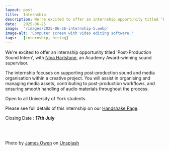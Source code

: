 ```yaml
---
layout: post
title:  Internship
description: We're excited to offer an internship opportunity titled 'Post-Production Sound Intern', with Nina Hartstone, an Academy Award-winning sound supervisor. 
date:   2025-06-25
image:  '/images/2025-06-26-internship-5.webp'
image-alt: 'Computer screen with video editing software.'
tags:   [internship, hiring]
---  
```


We're excited to offer an internship opportunity titled 'Post-Production Sound Intern', with [Nina Hartstone](https://enhancingaudiodescription.com/team-panel-hartstone), an Academy Award-winning sound supervisor.

The internship focuses on supporting post-production sound and media organisation within a creative project. You will assist in organising and managing media assets, contributing to post-production workflows, and ensuring smooth handling of audio materials throughout the process. 

Open to all University of York students.

Please see full details of this internship on our [Handshake Page](https://york.joinhandshake.co.uk/jobs/186998/share_preview).

Closing Date : **17th July**

<br><br>

Photo by <a href="https://unsplash.com/@jhjowen?utm_content=creditCopyText&utm_medium=referral&utm_source=unsplash">James Owen</a> on <a href="https://unsplash.com/photos/man-sitting-in-front-of-computer-MuIvHRJbjA8?utm_content=creditCopyText&utm_medium=referral&utm_source=unsplash">Unsplash</a>
      

